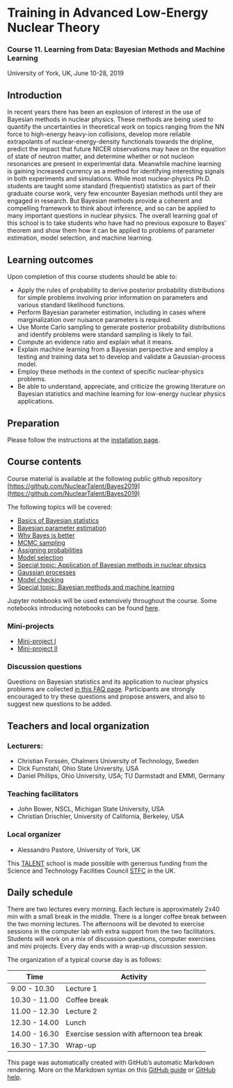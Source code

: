 # Training in Advanced Low-Energy Nuclear Theory
### Course 11. Learning from Data: Bayesian Methods and Machine Learning
University of York, UK, June 10-28, 2019

## Introduction
In recent years there has been an explosion of interest in the use of Bayesian methods in nuclear physics. These methods are being used to quantify the uncertainties in theoretical work on topics ranging from the NN force to high-energy heavy-ion collisions, develop more reliable extrapolants of nuclear-energy-density functionals towards the dripline, predict the impact that future NICER observations may have on the equation of state of neutron matter, and determine whether or not nucleon resonances are present in experimental data. Meanwhile machine learning is gaining increased currency as a method for identifying interesting signals in both experiments and simulations.
While most nuclear-physics Ph.D. students are taught some standard (frequentist) statistics as part of their graduate course work, very few encounter Bayesian methods until they are engaged in research. But Bayesian methods provide a coherent and compelling framework to think about inference, and so can be applied to many important questions in nuclear physics. The overall learning goal of this school is to take students who have had no previous exposure to Bayes’ theorem and show them how it can be applied to problems of parameter estimation, model selection, and machine learning.

## Learning outcomes
Upon completion of this course students should be able to:
- Apply the rules of probability to derive posterior probability distributions for simple problems involving prior information on parameters and various standard likelihood functions.
- Perform Bayesian parameter estimation, including in cases where marginalization over nuisance parameters is required.
- Use Monte Carlo sampling to generate posterior probability distributions and identify problems were standard sampling is likely to fail.
- Compute an evidence ratio and explain what it means.
- Explain machine learning from a Bayesian perspective and employ a testing and training data set to develop and validate a Gaussian-process model.
- Employ these methods in the context of specific nuclear-physics problems.
- Be able to understand, appreciate, and criticize the growing literature on Bayesian statistics and machine learning for low-energy nuclear physics applications.

## Preparation
Please follow the instructions at the [installation page](installation/). 

## Course contents
Course material is available at the following public github repository
[https://github.com/NuclearTalent/Bayes2019](https://github.com/NuclearTalent/Bayes2019)

The following topics will be covered:
- [Basics of Bayesian statistics](topics/basics-of-bayesian-statistics/)
- [Bayesian parameter estimation](topics/bayesian-parameter-estimation/)
- [Why Bayes is better](topics/why-bayes-is-better/)
- [MCMC sampling](topics/mcmc-sampling/)
- [Assigning probabilities](topics/assigning-probabilities/)
- [Model selection](topics/model-selection/)
- [Special topic: Application of Bayesian methods in nuclear physics](topics/application-of-bayesian-methods-in-nuclear-physics/)
- [Gaussian processes](topics/gaussian-processes/)
- [Model checking](topics/model-checking/)
- [Special topic: Bayesian methods and machine learning](topics/bayesian-methods-and-machine-learning/)

Jupyter notebooks will be used extensively throughout the course. Some notebooks introducing notebooks can be found [here](topics/jupyter-and-python-basics/).

### Mini-projects

- [Mini-project I](mini-projects/)
- [Mini-project II](mini-projects/)


### Discussion questions
Questions on Bayesian statistics and its application to nuclear physics problems are collected [in this FAQ page](discussion_questions/). Participants are strongly encouraged to try these questions and propose answers, and also to suggest new questions to be added. 

## Teachers and local organization

### Lecturers: 
- Christian Forssén, Chalmers University of Technology, Sweden
- Dick Furnstahl, Ohio State University, USA 
- Daniel Phillips, Ohio University, USA; TU Darmstadt and EMMI, Germany

### Teaching facilitators
- John Bower, NSCL, Michigan State University, USA
- Christian Drischler, University of California, Berkeley, USA

### Local organizer
- Alessandro Pastore, University of York, UK

This [TALENT](https://fribtheoryalliance.org/TALENT/) school is made possible with generous funding from the Science and Technology Facilities Council [STFC](https://stfc.ukri.org/) in the UK.

## Daily schedule
There are two lectures every morning. Each lecture is approximately 2x40 min with a small break in the middle. There is a longer coffee break between the two morning lectures. The afternoons will be devoted to exercise sessions in the computer lab with extra support from the two facilitators. Students will work on a mix of discussion questions, computer exercises and mini projects. Every day ends with a wrap-up discussion session.

The organization of a typical course day is as follows:

Time | Activity
------------ | -------------
9.00 - 10.30 | Lecture 1
10.30 - 11.00 | Coffee break
11.00 - 12.30 | Lecture 2
12.30 - 14.00 | Lunch
14.00 - 16.30 | Exercise session with afternoon tea break
16.30 - 17.30 | Wrap-up

This page was automatically created with GitHub’s automatic Markdown rendering. More on the Markdown syntax on this [GitHub guide](https://help.github.com/en/articles/basic-writing-and-formatting-syntax) or [GitHub help](https://help.github.com/en/articles/basic-writing-and-formatting-syntax).

